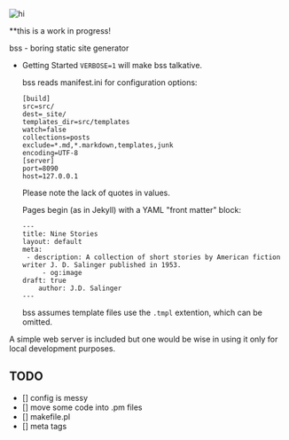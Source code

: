 ![hi](https://en.wikipedia.org/wiki/Hi_(kana)#/media/File:Hiragana_%E3%81%B2_stroke_order_animation.gif)

**this is a work in progress!

bss - boring static site generator

+ Getting Started
	`VERBOSE=1` will make bss talkative.

	bss reads manifest.ini for configuration options:

	```
	[build]
	src=src/
	dest=_site/
	templates_dir=src/templates
	watch=false
	collections=posts
	exclude=*.md,*.markdown,templates,junk
	encoding=UTF-8
	[server]
	port=8090
	host=127.0.0.1

	```
	Please note the lack of quotes in values.

	Pages begin (as in Jekyll) with a YAML "front matter" block:  

	```
	---
	title: Nine Stories
	layout: default 
	meta:
	 - description: A collection of short stories by American fiction writer J. D. Salinger published in 1953. 
         - og:image
	draft: true
        author: J.D. Salinger 
	---
	```
	bss assumes template files use the `.tmpl` extention, which can be omitted.


A simple web server is included but one would be wise in using it only for local development purposes.

## TODO
- [] config is messy
- [] move some code into .pm files
- [] makefile.pl
- [] meta tags

